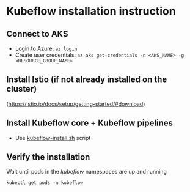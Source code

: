 # Kubeflow installation instruction

## Connect to AKS

* Login to Azure: `az login`
* Create user credentials:  `az aks get-credentials -n <AKS_NAME> -g <RESOURCE_GROUP_NAME>`

## Install Istio (if not already installed on the cluster)

(https://istio.io/docs/setup/getting-started/#download)


## Install Kubeflow core + Kubeflow pipelines

* Use [kubeflow-install.sh](../setup/kfp/kubeflow-install.sh) script

## Verify the installation

Wait until pods in the *kubeflow* namespaces are up and running
```
kubectl get pods -n kubeflow
```

